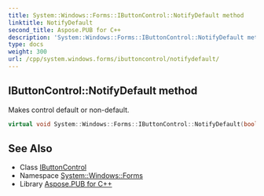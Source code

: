 ```yaml
---
title: System::Windows::Forms::IButtonControl::NotifyDefault method
linktitle: NotifyDefault
second_title: Aspose.PUB for C++
description: 'System::Windows::Forms::IButtonControl::NotifyDefault method. Makes control default or non-default in C++.'
type: docs
weight: 300
url: /cpp/system.windows.forms/ibuttoncontrol/notifydefault/
---
```

## IButtonControl::NotifyDefault method


Makes control default or non-default.

```cpp
virtual void System::Windows::Forms::IButtonControl::NotifyDefault(bool value)=0
```

## See Also

* Class [IButtonControl](../)
* Namespace [System::Windows::Forms](../../)
* Library [Aspose.PUB for C++](../../../)
